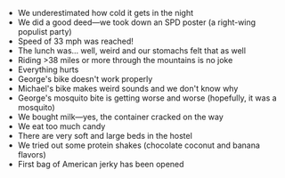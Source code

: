 - We underestimated how cold it gets in the night
- We did a good deed—we took down an SPD poster (a right-wing populist party)
- Speed of 33 mph was reached!
- The lunch was… well, weird and our stomachs felt that as well
- Riding >38 miles or more through the mountains is no joke
- Everything hurts
- George's bike doesn't work properly
- Michael's bike makes weird sounds and we don't know why
- George's mosquito bite is getting worse and worse (hopefully, it was a mosquito)
- We bought milk—yes, the container cracked on the way
- We eat too much candy
- There are very soft and large beds in the hostel
- We tried out some protein shakes (chocolate coconut and banana flavors)
- First bag of American jerky has been opened
